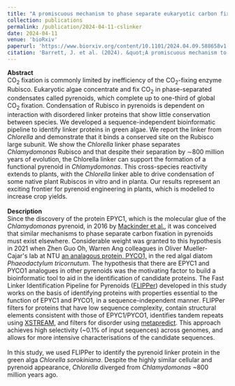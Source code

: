 ```yaml
---
title: "A promiscuous mechanism to phase separate eukaryotic carbon fixation in the green lineage"
collection: publications
permalink: /publication/2024-04-11-cslinker
date: 2024-04-11
venue: 'bioRxiv'
paperurl: 'https://www.biorxiv.org/content/10.1101/2024.04.09.588658v1'
citation: 'Barrett, J. et al. (2024). &quot;A promiscuous mechanism to phase separate eukaryotic carbon fixation in the green lineage.&quot; <i>bioRxiv.</i> (2024)'
---
```


**Abstract**<br>
CO<sub>2</sub> fixation is commonly limited by inefficiency of the CO<sub>2</sub>-fixing enzyme Rubisco. Eukaryotic algae concentrate and fix CO<sub>2</sub> in phase-separated condensates called pyrenoids, which complete up to one-third of global CO<sub>2</sub> fixation. Condensation of Rubisco in pyrenoids is dependent on interaction with disordered linker proteins that show little conservation between species. We developed a sequence-independent bioinformatic pipeline to identify linker proteins in green algae. We report the linker from <i>Chlorella</i> and demonstrate that it binds a conserved site on the Rubisco large subunit. We show the <i>Chlorella</i> linker phase separates <i>Chlamydomonas</i> Rubisco and that despite their separation by ∼800 million years of evolution, the Chlorella linker can support the formation of a functional pyrenoid in <i>Chlamydomonas</i>. This cross-species reactivity extends to plants, with the <i>Chlorella</i> linker able to drive condensation of some native plant Rubiscos in vitro and in planta. Our results represent an exciting frontier for pyrenoid engineering in plants, which is modelled to increase crop yields.<br><br>
**Description**<br>
Since the discovery of the protein EPYC1, which is the molecular glue of the <i>Chlamydomonas</i> pyrenoid, in 2016 by <a href="https://www.pnas.org/doi/full/10.1073/pnas.1522866113">Mackinder et al.</a>, it was conceived that similar mechanisms to phase separate carbon fixation in pyrenoids must exist elsewhere. Considerable weight was granted to this hypothesis in 2021 when Zhen Guo Oh, Warren Ang colleagues in Oliver Mueller-Cajar's lab at NTU <a href="https://www.pnas.org/doi/full/10.1073/pnas.2304833120discovered">an analagous protein, PYCO1,</a>  in the red algal diatom <i>Phaeodactylum tricornutum</i>. The hypothesis that there are EPYC1 and PYCO1 analogues in other pyrenoids was the motivating factor to build a bioinformatic tool to aid in the identification of candidate proteins. The Fast Linker Identification Pipeline for Pyrenoids (<a href="https://github.com/james-r-barrett/FLIPPer">FLIPPer</a>) developed in this study works on the basis of identifying proteins with properties essential to the function of EPYC1 and PYCO1, in a sequence-independent manner. FLIPPer filters for proteins that have low sequence complexity, contain structural elements consistent with those of EPYC1/PYCO1, identifies tandem repeats using  <a href="https://amnewmanlab.stanford.edu/xstream/">XSTREAM</a>, and filters for disorder using <a href="https://metapredict.net/">metapredict</a>. This approach achieves high selectivity (~0.1% of input sequences) across genomes, and allows for more intensive characterisations of the candidate sequences.<br><br>
In this study, we used FLIPPer to identify the pyrenoid linker protein in the green alga <i>Chlorella sorokiniana</i>. Despite the highly similar cellular and pyrenoid appearance, <i>Chlorella</i> diverged from <i>Chlamydomonas</i> ~800 million years ago.